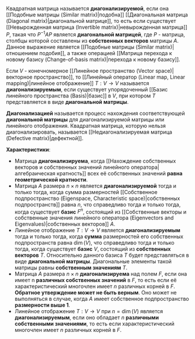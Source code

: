 Квадратная матрица называется **диагонализируемой**, если она [[Подобные матрицы (Similar matrix)|подобна]] [[Диагональная матрица (Diagonal matrix)|диагональной матрице]], то есть если существует [[Невырожденная матрица (Invertible matrix)|невырожденная матрица]] $P$, такая что $P^{-1}AP$ является **диагональной матрицей**, где $P$ - матрица, столбцы которой составлены из **собственных векторов** матрицы $A$. Данное выражение является [[Подобные матрицы (Similar matrix)|отношением подобия]], а также операцией [[Матрица перехода к новому базису (Change-of-basis matrix)|перехода к новому базису]].

Если $V$ - конечномерное [[Линейное пространство (Vector space)|векторное пространство]], то [[Линейный оператор (Linear map, Linear mapping)|линейное отображение]] $T: V\rightarrow V$ называется **диагонализируемым**, если существует упорядоченный [[Базис линейного пространства (Basis)|базис]] в $V$, при котором $T$ представляется в виде **диагональной матрицы**.

**Диагонализацией** называется процесс нахождения соответствующей **диагональной матрицы** для диагонализируемой матрицы или линейного отображения. Квадратная матрица, которую нельзя диагонализировать, называется [[Недиагонализируемая матрица (Defective matrix)|дефектной]].

**Характеристики**:
- Матрица **диагонализируема**, когда [[Нахождение собственных векторов и собственных значений линейного оператора|алгебраическая кратность]] всех её собственных значений **равна** **геометрической кратности**.
- Матрица $A$ размера $n\times n$ является **диагонализируемой** тогда и только тогда, когда сумма размерностей [[Собственное подпространство (Eigenspace, Characteristic space)|собственных подпространств]] равна $n$, что справедливо тогда и только тогда, когда существует **базис** $F^n$, состоящий из [[Собственные векторы и собственные значения линейного оператора (Eigenvectors and Eigenvalues)|собственных векторов]] $A$.
- Линейное отображение $T : V \rightarrow V$ является **диагонализируемым** тогда и только тогда, когда **сумма** размерностей его собственных подпространств равна $\dim(V)$, что справедливо тогда и только тогда, когда существует **базис** $V$, состоящий из **собственных векторов** $T$. Относительно данного базиса $T$ будет представляться в виде **диагональной матрицы**. Диагональные элементы такой матрицы равны **собственным значениям** $T$.
- Матрица $A$ размера $n\times n$ **диагонализируема** над полем $F$, если она имеет n **различных собственных значений** в $F$, то есть если её характеристический многочлен имеет $n$ различных корней в $F$. **Обратное утверждение может не быть верным**. Оно может не выполняться в случае, когда $A$ имеет собственное подпространство **размерности выше $1$**.
- Линейное отображение $T : V \rightarrow V$ при $n = \dim(V)$ является **диагонализируемым**, если оно обладает $n$ **различными собственными значениями**, то есть если характеристический многочлен имеет $n$ различных корней в $F$.